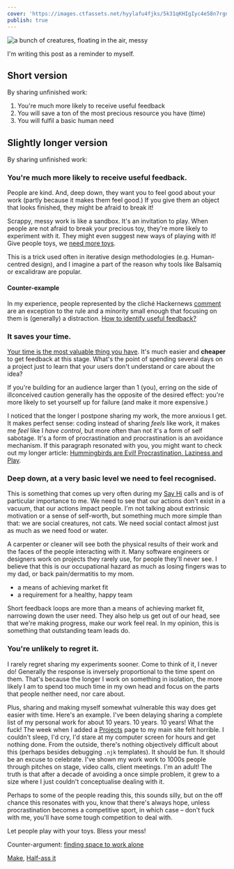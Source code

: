 ```yaml
---
cover: 'https://images.ctfassets.net/hyylafu4fjks/5k31qKHIgIyc4e58n7rgnc/d44fa1feafea819ef03bfe228625aa98/Untitled_Artwork_13.png'
publish: true
---
```

<img src="https://www.potato.horse/_next/image?url=https%3A%2F%2Fimages.ctfassets.net%2Fhyylafu4fjks%2F5k31qKHIgIyc4e58n7rgnc%2Fd44fa1feafea819ef03bfe228625aa98%2FUntitled_Artwork_13.png&w=3840&q=75" alt="a bunch of creatures, floating in the air, messy">

I'm writing this post as a reminder to myself. 

## Short version

By sharing unfinished work:

1. You're much more likely to receive useful feedback
2. You will save a ton of the most precious resource you have (time)
3. You will fulfil a basic human need

## Slightly longer version

By sharing unfinished work:

### You're much more likely to receive useful feedback.

People are kind. And, deep down, they want you to feel good about your work (partly because it makes them feel good.) If you give them an object that looks finished, they might be afraid to break it! 

Scrappy, messy work is like a sandbox. It's an invitation to play. When people are not afraid to break your precious toy, they're more likely to experiment with it. They might even suggest new ways of playing with it! Give people toys, we [need more toys](<../Here's a List of Toys>).

This is a trick used often in iterative design methodologies (e.g. Human-centred design), and I imagine a part of the reason why tools like Balsamiq or excalidraw are popular.

#### Counter-example
In my experience, people represented by the cliché Hackernews [comment](https://news.ycombinator.com/item?id=9224) are an exception to the rule and a minority small enough that focusing on them is (generally) a distraction. [How to identify useful feedback?](<../How to identify useful feedback?>)

### It saves your time.

[Your time is the most valuable thing you have](<../Your time is the most valuable thing you have>). It's much easier and **cheaper** to get feedback at this stage. What's the point of spending several days on a project just to learn that your users don't understand or care about the idea? 

If you're building for an audience larger than 1 (you), erring on the side of illconceived caution generally has the opposite of the desired effect: you're more likely to set yourself up for failure (and make it more expensive.) 

I noticed that the longer I postpone sharing my work, the more anxious I get. It makes perfect sense: coding instead of sharing *feels* like work, it makes me *feel* like I *have control*, but more often than not it's a form of self sabotage. It's a form of procrastination and procrastination is an avoidance mechanism. If this paragraph resonated with you, you might want to check out my longer article: [Hummingbirds are Evil! Procrastination, Laziness and Play](https://sonnet.io/posts/hummingbirds/).



### Deep down, at a very basic level we need to feel recognised.

This is something that comes up very often during my [Say Hi](https://sonnet.io/posts/hi) calls and is of particular importance to me. We need to see that our actions don't exist in a vacuum, that our actions impact people. I'm not talking about extrinsic motivation or a sense of self-worth, but something much more simple than that: we are social creatures, not cats. We need social contact almost just as much as we need food or water.

A carpenter or cleaner will see both the physical results of their work and the faces of the people interacting with it. Many software engineers or designers work on projects they rarely use, for people they'll never see. I believe that this is our occupational hazard as much as losing fingers was to my dad, or back pain/dermatitis to my mom.

- a means of achieving market fit
- a requirement for a healthy, happy team

Short feedback loops are more than a means of achieving market fit, narrowing down the user need. They also help us get out of our head, see that we're making progress, make our work feel real. In my opinion, this is something that outstanding team leads do.


### You're unlikely to regret it.

I rarely regret sharing my experiments sooner. Come to think of it, I never do! Generally the response is inversely proportional to the time spent on them. That's because the longer I work on something in isolation, the more likely I am to spend too much time in my own head and focus on the parts that people neither need, nor care about. 

Plus, sharing and making myself somewhat vulnerable this way does get easier with time. Here's an example. I've been delaying sharing a complete list of my personal work for about 10 years. 10 years. 10 years! What the fuck! The week when I added a [Projects](https://sonnet.io/projects) page to my main site felt horrible. I couldn't sleep, I'd cry, I'd stare at my computer screen for hours and get nothing done. From the outside, there's nothing objectively difficult about this (perhaps besides debugging `.njk` templates). It should be fun. It should be an excuse to celebrate. I've shown my work work to 1000s people through pitches on stage, video calls, client meetings. I'm an adult! The truth is that after a decade of avoiding a once simple problem, it grew to a size where I just couldn't conceptualise dealing with it.

Perhaps to some of the people reading this, this sounds silly, but on the off chance this resonates with you, know that there's always hope, unless procrastination becomes a competitive sport, in which case – don't fuck with me, you'll have some tough competition to deal with.

Let people play with your toys. Bless your mess!

Counter-argument: [finding space to work alone](<../finding space to work alone>)

[Make](<../Make>),  [Half-ass it](<../Half-ass it>)


